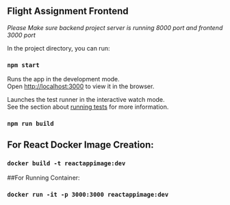 ## Flight Assignment Frontend
*Please Make sure backend project server is running 8000 port and frontend 3000 port*

In the project directory, you can run:

### `npm start`

Runs the app in the development mode.\
Open [http://localhost:3000](http://localhost:3000) to view it in the browser.


Launches the test runner in the interactive watch mode.\
See the section about [running tests](https://facebook.github.io/create-react-app/docs/running-tests) for more information.

### `npm run build`

## For React Docker Image Creation:

### `docker build -t reactappimage:dev`

##For Running Container:

### `docker run -it -p 3000:3000 reactappimage:dev`
